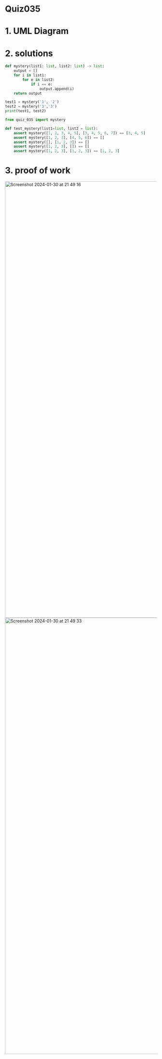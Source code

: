 # Quiz035



# 1. UML Diagram



# 2. solutions


```.py
def mystery(list1: list, list2: list) -> list:
    output = []
    for i in list1:
        for e in list2:
            if i == e:
                output.append(i)
    return output

test1 = mystery('1', '2')
test2 = mystery('3','3')
print(test1, test2)

```

```.py
from quiz_035 import mystery

def test_mystery(list1=list, list2 = list):
    assert mystery([1, 2, 3, 4, 5], [3, 4, 5, 6, 7]) == [3, 4, 5]
    assert mystery([1, 2, 3], [4, 5, 6]) == []
    assert mystery([], [1, 2, 3]) == []
    assert mystery([1, 2, 3], []) == []
    assert mystery([1, 2, 3], [1, 2, 3]) == [1, 2, 3]

```

# 3. proof of work
<img width="1440" alt="Screenshot 2024-01-30 at 21 49 16" src="https://github.com/Rokyyz/Unit3/assets/134658259/ce8b32f1-4883-4802-9e23-f4365b4f3966">

<img width="1440" alt="Screenshot 2024-01-30 at 21 49 33" src="https://github.com/Rokyyz/Unit3/assets/134658259/322eef80-f503-4261-84a8-b4a41b6c8d67">

